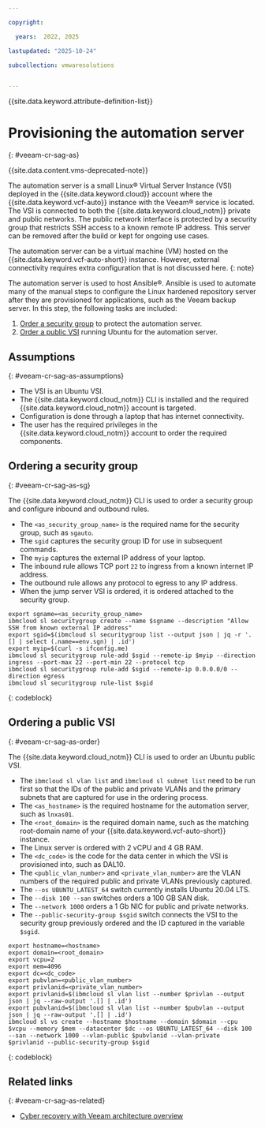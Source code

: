 ```yaml
---

copyright:

  years:  2022, 2025

lastupdated: "2025-10-24"

subcollection: vmwaresolutions


---
```


{{site.data.keyword.attribute-definition-list}}

# Provisioning the automation server
{: #veeam-cr-sag-as}

{{site.data.content.vms-deprecated-note}}

The automation server is a small Linux® Virtual Server Instance (VSI) deployed in the {{site.data.keyword.cloud}} account where the {{site.data.keyword.vcf-auto}} instance with the Veeam® service is located. The VSI is connected to both the {{site.data.keyword.cloud_notm}} private and public networks. The public network interface is protected by a security group that restricts SSH access to a known remote IP address. This server can be removed after the build or kept for ongoing use cases.

The automation server can be a virtual machine (VM) hosted on the {{site.data.keyword.vcf-auto-short}} instance. However, external connectivity requires extra configuration that is not discussed here.
{: note}

The automation server is used to host Ansible®. Ansible is used to automate many of the manual steps to configure the Linux hardened repository server after they are provisioned for applications, such as the Veeam backup server. In this step, the following tasks are included:

1. [Order a security group](#veeam-cr-sag-as-sg) to protect the automation server.
2. [Order a public VSI](#veeam-cr-sag-as-order) running Ubuntu for the automation server.

## Assumptions
{: #veeam-cr-sag-as-assumptions}

* The VSI is an Ubuntu VSI.
* The {{site.data.keyword.cloud_notm}} CLI is installed and the required {{site.data.keyword.cloud_notm}} account is targeted.
* Configuration is done through a laptop that has internet connectivity.
* The user has the required privileges in the {{site.data.keyword.cloud_notm}} account to order the required components.

## Ordering a security group
{: #veeam-cr-sag-as-sg}

The {{site.data.keyword.cloud_notm}} CLI is used to order a security group and configure inbound and outbound rules.

* The `<as_security_group_name>` is the required name for the security group, such as `sgauto`.
* The `sgid` captures the security group ID for use in subsequent commands.
* The `myip` captures the external IP address of your laptop.
* The inbound rule allows TCP port `22` to ingress from a known internet IP address.
* The outbound rule allows any protocol to egress to any IP address.
* When the jump server VSI is ordered, it is ordered attached to the security group.

```text
export sgname=<as_security_group_name>
ibmcloud sl securitygroup create --name $sgname --description "Allow SSH from known external IP address" 
export sgid=$(ibmcloud sl securitygroup list --output json | jq -r '.[] | select (.name==env.sgn) | .id')
export myip=$(curl -s ifconfig.me)
ibmcloud sl securitygroup rule-add $sgid --remote-ip $myip --direction ingress --port-max 22 --port-min 22 --protocol tcp
ibmcloud sl securitygroup rule-add $sgid --remote-ip 0.0.0.0/0 --direction egress
ibmcloud sl securitygroup rule-list $sgid
```
{: codeblock}

## Ordering a public VSI
{: #veeam-cr-sag-as-order}

The {{site.data.keyword.cloud_notm}} CLI is used to order an Ubuntu public VSI.

* The `ibmcloud sl vlan list` and `ibmcloud sl subnet list` need to be run first so that the IDs of the public and private VLANs and the primary subnets that are captured for use in the ordering process.
* The `<as_hostname>` is the required hostname for the automation server, such as `lnxas01`.
* The `<root_domain>` is the required domain name, such as the matching root-domain name of your {{site.data.keyword.vcf-auto-short}} instance.
* The Linux server is ordered with 2 vCPU and 4 GB RAM.
* The `<dc_code>` is the code for the data center in which the VSI is provisioned into, such as DAL10.
* The `<public_vlan_number>` and `<private_vlan_number>` are the VLAN numbers of the required public and private VLANs previously captured.
* The `--os UBUNTU_LATEST_64` switch currently installs Ubuntu 20.04 LTS.
* The `--disk 100 --san` switches orders a 100 GB SAN disk.
* The `--network 1000` orders a 1 Gb NIC for public and private networks.
* The `--public-security-group $sgid` switch connects the VSI to the security group previously ordered and the ID captured in the variable `$sgid`.

```text
export hostname=<hostname> 
export domain=<root_domain>
export vcpu=2
export mem=4096
export dc=<dc_code>
export pubvlan=<public_vlan_number>
export privlanid=<private_vlan_number>
export privlanid=$(ibmcloud sl vlan list --number $privlan --output json | jq --raw-output '.[] | .id')
export pubvlanid=$(ibmcloud sl vlan list --number $pubvlan --output json | jq --raw-output '.[] | .id')
ibmcloud sl vs create --hostname $hostname --domain $domain --cpu $vcpu --memory $mem --datacenter $dc --os UBUNTU_LATEST_64 --disk 100 --san --network 1000 --vlan-public $pubvlanid --vlan-private $privlanid --public-security-group $sgid
```
{: codeblock}

## Related links
{: #veeam-cr-sag-as-related}

* [Cyber recovery with Veeam architecture overview](/docs/vmwaresolutions?topic=vmwaresolutions-veeam-cr-sa-overview)
